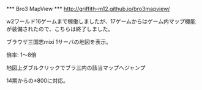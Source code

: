 *** Bro3 MapView ***
http://griffith-m12.github.io/bro3mapview/

w2ワールド16ゲームまで稼働しましたが、17ゲームからはゲーム内マップ機能が装備されたので、こちらは終了しました。

ブラウザ三国志mixi 1サーバの地図を表示。

倍率: 1～8倍

地図上ダブルクリックでブラ三内の該当マップへジャンプ

14期からの±800に対応。

